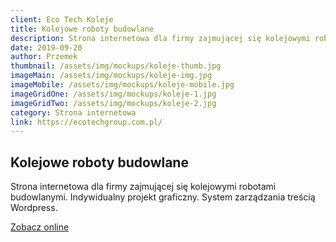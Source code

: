 ```yaml
---
client: Eco Tech Koleje
title: Kolejowe roboty budowlane
description: Strona internetowa dla firmy zajmującej się kolejowymi robotami budowlanymi. Indywidualny projekt graficzny. System zarządzania treścią Wordpress.
date: 2019-09-20
author: Przemek
thumbnail: /assets/img/mockups/koleje-thumb.jpg
imageMain: /assets/img/mockups/koleje-img.jpg
imageMobile: /assets/img/mockups/koleje-mobile.jpg
imageGridOne: /assets/img/mockups/koleje-1.jpg
imageGridTwo: /assets/img/mockups/koleje-2.jpg
category: Strona internetowa
link: https://ecotechgroup.com.pl/
---
```


## Kolejowe roboty budowlane

Strona internetowa dla firmy zajmującej się kolejowymi robotami budowlanymi. Indywidualny projekt graficzny. System zarządzania treścią Wordpress.

<a href="https://ecotechgroup.com.pl/" title="Zobacz online" target="_blank" class="button" rel="nofollow">Zobacz online</a>